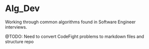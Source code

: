 # Alg_Dev
Working through common algorithms found in Software Engineer interviews.

@TODO: Need to convert CodeFight problems to markdown files and structure repo
